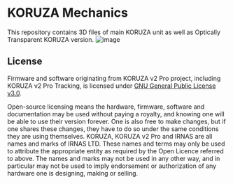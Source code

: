 # KORUZA Mechanics

This repository contains 3D files of main KORUZA unit as well as Optically Transparent KORUZA version.
![image](https://user-images.githubusercontent.com/14543226/118766255-79920400-b87c-11eb-83f7-16fce5f0a56c.png)



## License
Firmware and software originating from KORUZA v2 Pro project, including KORUZA v2 Pro Tracking, is licensed under [GNU General Public License v3.0](https://github.com/IRNAS/koruza-v2-tracking/blob/master/LICENSE).

Open-source licensing means the hardware, firmware, software and documentation may be used without paying a royalty, and knowing one will be able to use their version forever. One is also free to make changes, but if one shares these changes, they have to do so under the same conditions they are using themselves. KORUZA, KORUZA v2 Pro and IRNAS are all names and marks of IRNAS LTD. These names and terms may only be used to attribute the appropriate entity as required by the Open Licence referred to above. The names and marks may not be used in any other way, and in particular may not be used to imply endorsement or authorization of any hardware one is designing, making or selling.

